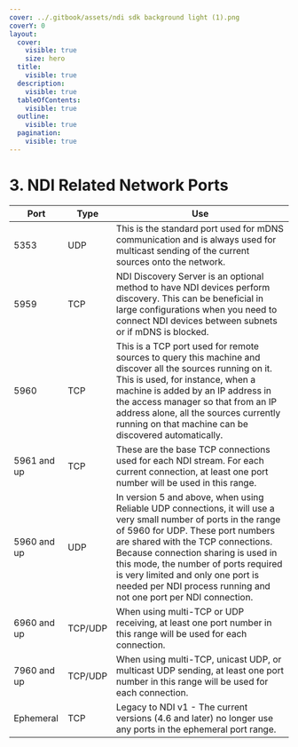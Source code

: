```yaml
---
cover: ../.gitbook/assets/ndi sdk background light (1).png
coverY: 0
layout:
  cover:
    visible: true
    size: hero
  title:
    visible: true
  description:
    visible: true
  tableOfContents:
    visible: true
  outline:
    visible: true
  pagination:
    visible: true
---
```


# 3. NDI Related Network Ports

| Port        | Type    | Use                                                                                                                                                                                                                                                                                                                                                                                |
| ----------- | ------- | ---------------------------------------------------------------------------------------------------------------------------------------------------------------------------------------------------------------------------------------------------------------------------------------------------------------------------------------------------------------------------------- |
| 5353        | UDP     | This is the standard port used for mDNS communication and is always used for multicast sending of the current sources onto the network.                                                                                                                                                                                                                                            |
| 5959        | TCP     | NDI Discovery Server is an optional method to have NDI devices perform discovery. This can be beneficial in large configurations when you need to connect NDI devices between subnets or if mDNS is blocked.                                                                                                                                                                       |
| 5960        | TCP     | This is a TCP port used for remote sources to query this machine and discover all the sources running on it. This is used, for instance, when a machine is added by an IP address in the access manager so that from an IP address alone, all the sources currently running on that machine can be discovered automatically.                                                       |
| 5961 and up | TCP     | These are the base TCP connections used for each NDI stream. For each current connection, at least one port number will be used in this range.                                                                                                                                                                                                                                     |
| 5960 and up | UDP     | In version 5 and above, when using Reliable UDP connections, it will use a very small number of ports in the range of 5960 for UDP. These port numbers are shared with the TCP connections. Because connection sharing is used in this mode, the number of ports required is very limited and only one port is needed per NDI process running and not one port per NDI connection. |
| 6960 and up | TCP/UDP | When using multi-TCP or UDP receiving, at least one port number in this range will be used for each connection.                                                                                                                                                                                                                                                                    |
| 7960 and up | TCP/UDP | When using multi-TCP, unicast UDP, or multicast UDP sending, at least one port number in this range will be used for each connection.                                                                                                                                                                                                                                              |
| Ephemeral   | TCP     | Legacy to NDI v1 - The current versions (4.6 and later) no longer use any ports in the ephemeral port range.                                                                                                                                                                                                                                                                       |
